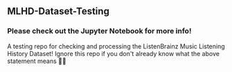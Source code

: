 ## MLHD-Dataset-Testing
### Please check out the Jupyter Notebook for more info!
A testing repo for checking and processing the ListenBrainz Music Listening History Dataset!
Ignore this repo if you don't already know what the above statement means 🤷‍♀️
